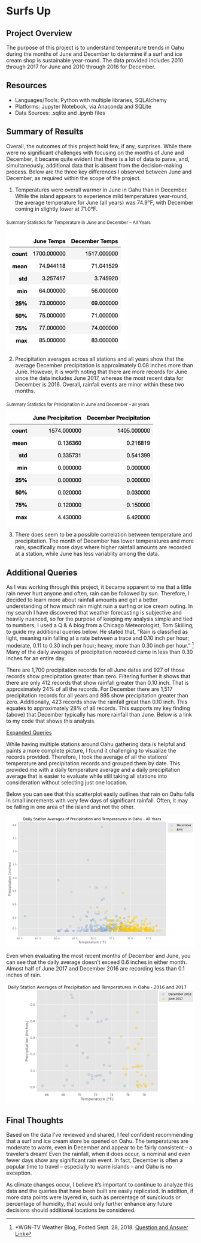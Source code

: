 # Surfs Up

## Project Overview

The purpose of this project is to understand temperature trends in Oahu during the months of June and December to determine if a surf and ice cream shop is sustainable year-round. The data provided includes 2010 through 2017 for June and 2010 through 2016 for December.

## Resources
* Languages/Tools: Python with multiple libraries, SQLAlchemy
* Platforms: Jupyter Notebook, via Anaconda and SQLite
* Data Sources: .sqlite and .ipynb files

## Summary of Results

Overall, the outcomes of this project hold few, if any, surprises. While there were no significant challenges with focusing on the months of June and December, it became quite evident that there is a lot of data to parse, and, simultaneously, additional data that is absent from the decision-making process. Below are the three key differences I observed between June and December, as required within the scope of the project.

1.	Temperatures were overall warmer in June in Oahu than in December. While the island appears to experience mild temperatures year-round, the average temperature for June (all years) was 74.9°F, with December coming in slightly lower at 71.0°F. 

<sub>Summary Statistics for Temperature in June and December – All Years</sub>

![Summary_stats_Temps](https://github.com/Kelfang/surfs_up/blob/main/Visualizations/Summary_stats_Temps.png)

2.	Precipitation averages across all stations and all years show that the average December precipitation is approximately 0.08 inches more than June. However, it is worth noting that there are more records for June since the data includes June 2017, whereas the most recent data for December is 2016. Overall, rainfall events are minor within these two months.

<sub> Summary Statistics for Precipitation in June and December – all years</sub>

![Summary_stats_Precip](https://github.com/Kelfang/surfs_up/blob/main/Visualizations/Summary_stats_Precip.png)

3.	There does seem to be a possible correlation between temperature and precipitation. The month of December has lower temperatures and more rain, specifically more days where higher rainfall amounts are recorded at a station, while June has less variablity among the data. 

## Additional Queries 

As I was working through this project, it became apparent to me that a little rain never hurt anyone and often, rain can be followed by sun. Therefore, I decided to learn more about rainfall amounts and get a better understanding of how much rain might ruin a surfing or ice cream outing. In my search I have discovered that weather forecasting is subjective and heavily nuanced, so for the purpose of keeping my analysis simple and tied to numbers, I used a Q & A blog from a Chicago Meteorologist, Tom Skilling, to guide my additional queries below. He stated that, “Rain is classified as light, meaning rain falling at a rate between a trace and 0.10 inch per hour; moderate, 0.11 to 0.30 inch per hour; heavy, more than 0.30 inch per hour.” [^1] Many of the daily averages of precipitation recorded came in less than 0.30 inches for an entire day.

There are 1,700 precipitation records for all June dates and 927 of those records show precipitation greater than zero. Filtering further it shows that there are only 412 records that show rainfall greater than 0.10 inch. That is approximately 24% of all the records. For December there are 1,517 precipitation records for all years and 895 show precipitation greater than zero. Additionally, 423 records show the rainfall great than 0.10 inch. This equates to approximately 28% of all records. This supports my key finding (above) that December typically has more rainfall than June. Below is a link to my code that shows this analysis.

[Expanded Queries](https://github.com/Kelfang/surfs_up/blob/main/Surfs_Up_Expanded_Queries.ipynb)

While having multiple stations around Oahu gathering data is helpful and paints a more complete picture, I found it challenging to visualize the records provided. Therefore, I took the average of all the stations’ temperature and precipitation records and grouped them by date. This provided me with a daily temperature average and a daily precipitation average that is easier to evaluate while still taking all stations into consideration without selecting just one location.

Below you can see that this scatterplot easily outlines that rain on Oahu falls in small increments with very few days of significant rainfall. Often, it may be falling in one area of the island and not the other. 


![DSA_Precip_Temps_All_Years](https://github.com/Kelfang/surfs_up/blob/main/Visualizations/DSA_Precip_Temps_All_Years.png)

Even when evaluating the most recent months of December and June, you can see that the daily average doesn’t exceed 0.6 inches in either month. Almost half of June 2017 and December 2016 are recording less than 0.1 inches of rain. 


![DSA_Precip_Temps_2016_2017](https://github.com/Kelfang/surfs_up/blob/main/Visualizations/DSA_Precip_Temps_2016_2017.png)

## Final Thoughts

Based on the data I’ve reviewed and shared, I feel confident recommending that a surf and ice cream store be opened on Oahu. The temperatures are moderate to warm, even in December and appear to be fairly consistent – a traveler’s dream! Even the rainfall, when it does occur, is nominal and even fewer days show any significant rain event. In fact, December is often a popular time to travel – especially to warm islands – and Oahu is no exception.

As climate changes occur, I believe it’s important to continue to analyze this data and the queries that have been built are easily replicated. In addition, if more data points were layered in, such as percentage of sun/clouds or percentage of humidity, that would only further enhance any future decisions should additional locations be considered.  

[^1]: *WGN-TV Weather Blog, Posted Sept. 28, 2018. [Question and Answer Link](https://wgntv.com/weather/weather-blog/do-meteorologists-have-specific-definitions-for-drizzle-light-rain-steady-rain-heavy-rain-downpour/)
